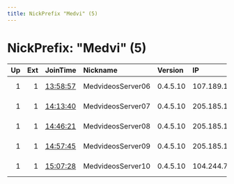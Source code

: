```yaml
---
title: NickPrefix "Medvi" (5)
---
```


# NickPrefix: "Medvi" (5)

|   Up |   Ext | JoinTime                                                                                            | Nickname          | Version   | IP              | AS      | CC   |   ORp |   Dirp | OS    | Contact                   |   eFamMembers |
|-----:|------:|:----------------------------------------------------------------------------------------------------|:------------------|:----------|:----------------|:--------|:-----|------:|-------:|:------|:--------------------------|--------------:|
|    1 |     1 | [13:58:57](https://metrics.torproject.org/rs.html#details/9E01B416994E6B0F4804E5D79165A23BDFBCAB7E) | MedvideosServer06 | 0.4.5.10  | 107.189.14.119  | PONYNET | us   |   443 |     80 | Linux | tor-operator@medvideos.io |             1 |
|    1 |     1 | [14:13:40](https://metrics.torproject.org/rs.html#details/A90A264911622B5B03E78553A1338477AD4E3C4A) | MedvideosServer07 | 0.4.5.10  | 205.185.116.157 | PONYNET | us   |   443 |     80 | Linux | tor-operator@medvideos.io |             1 |
|    1 |     1 | [14:46:21](https://metrics.torproject.org/rs.html#details/8A453FA64D81F57FCE51AB4892EA5363D7A14658) | MedvideosServer08 | 0.4.5.10  | 205.185.114.229 | PONYNET | us   |   443 |     80 | Linux | tor-operator@medvideos.io |             1 |
|    1 |     1 | [14:57:45](https://metrics.torproject.org/rs.html#details/C2DAEF9AB7D22CE3F943C1A5B5B38A8A6A0E07F7) | MedvideosServer09 | 0.4.5.10  | 205.185.124.231 | PONYNET | us   |   443 |     80 | Linux | tor-operator@medvideos.io |             1 |
|    1 |     1 | [15:07:28](https://metrics.torproject.org/rs.html#details/F34B8C8096BCDB4AB45953889A22395ABBC96E78) | MedvideosServer10 | 0.4.5.10  | 104.244.73.8    | PONYNET | us   |   443 |     80 | Linux | tor-operator@medvideos.io |             1 |
